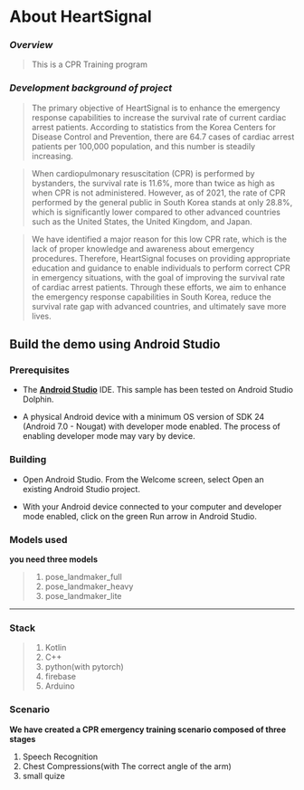 # About HeartSignal

### *Overview*

> This is a CPR Training program

### *Development background of project*

> The primary objective of HeartSignal is to enhance the emergency response capabilities to increase the survival rate of current cardiac arrest patients. According to statistics from the Korea Centers for Disease Control and Prevention, there are 64.7 cases of cardiac arrest patients per 100,000 population, and this number is steadily increasing.

> When cardiopulmonary resuscitation (CPR) is performed by bystanders, the survival rate is 11.6%, more than twice as high as when CPR is not administered. However, as of 2021, the rate of CPR performed by the general public in South Korea stands at only 28.8%, which is significantly lower compared to other advanced countries such as the United States, the United Kingdom, and Japan.

> We have identified a major reason for this low CPR rate, which is the lack of proper knowledge and awareness about emergency procedures. Therefore, HeartSignal focuses on providing appropriate education and guidance to enable individuals to perform correct CPR in emergency situations, with the goal of improving the survival rate of cardiac arrest patients. Through these efforts, we aim to enhance the emergency response capabilities in South Korea, reduce the survival rate gap with advanced countries, and ultimately save more lives.


## Build the demo using Android Studio

### Prerequisites

*   The **[Android Studio](https://developer.android.com/studio/index.html)** IDE. This sample has been tested on Android Studio Dolphin.

*   A physical Android device with a minimum OS version of SDK 24 (Android 7.0 -
    Nougat) with developer mode enabled. The process of enabling developer mode
    may vary by device.

### Building

*   Open Android Studio. From the Welcome screen, select Open an existing
    Android Studio project.

*   With your Android device connected to your computer and developer mode
    enabled, click on the green Run arrow in Android Studio.

### Models used

**you need three models**

> 1. pose_landmaker_full
> 2. pose_landmaker_heavy
> 3. pose_landmaker_lite

---
### Stack
> 1. Kotlin
> 2. C++
> 3. python(with pytorch)
> 4. firebase
> 5. Arduino

### Scenario

**We have created a CPR emergency training scenario composed of three stages**

1. Speech Recognition
2. Chest Compressions(with The correct angle of the arm) 
3. small quize



